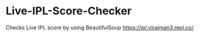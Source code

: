 # Live-IPL-Score-Checker
Checks Live IPL score by using BeautifulSoup
https://ipl.virajman3.repl.co/
